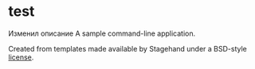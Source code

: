# test
Изменил описание
A sample command-line application.

Created from templates made available by Stagehand under a BSD-style
[license](https://github.com/dart-lang/stagehand/blob/master/LICENSE).
